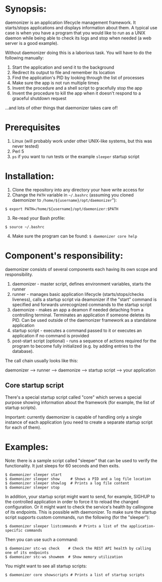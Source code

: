 # Synopsis:

daemonizer is an application lifecycle management framework. It starts/stops applications and
displays information about them. A typical use case is when you have a program that you
would like to run as a UNIX daemon while being able to check its logs and stop when needed
(a web server is a good example).

Without daemonizer doing this is a laborious task. You will have to do the following manually:

1) Start the application and send it to the background
2) Redirect its output to file and remember its location
3) Find the application's PID by looking through the list of processes
4) Make sure the app is not run multiple times
5) Invent the procedure and a shell script to gracefully stop the app
6) Invent the procedure to kill the app when it doesn't respond to a graceful shutdown request

...and lots of other things that daemonizer takes care of!

# Prerequisites

1) Linux (will probably work under other UNIX-like systems, but this was never tested)
2) Perl 5
3) `ps` if you want to run tests or the example `sleeper` startup script

# Installation:

1) Clone the repository into any directory your have write access for
2) Change the `PATH` variable in `~/.bashrc` (assuming you cloned daemonizer to `/home/${username}/opt/daemonizer`"):

`$ export PATH=/home/${username}/opt/daemonizer:$PATH`

3) Re-read your Bash profile:

`$ source ~/.bashrc`

4) Make sure the program can be found:
`$ daemonizer core help`

# Component's responsibility:

daemonizer consists of several components each having its own scope and responsibility.

1) daemonizer - master script, defines environment variables, starts the runner
2) runner - manages basic application lifecycle (starts/stops/checks liveness), calls a startup
script via deamonizer if the "start" command is specified and forwards unrecognized commands to
the startup script
3) daemonize - makes an app a deamon if needed detaching from a controlling terminal. Terminates
an application if someone deletes its PID. Can be used outside of the daemonizer framework as
a standalone application
4) startup script - executes a command passed to it or executes an application if no command is
provided
5) post-start script (optional) - runs a sequence of actions required for the program to become
fully initialized (e.g. by adding entries to the database).

The call chain usually looks like this:

daemonizer --> runner --> daemonize --> startup script --> your application

## Core startup script

There's a special startup script called "core" which serves a special purpose showing information
about the framework (for example, the list of startup scripts).

Important: currently daemonizer is capable of handling only a single instance of each application (you
need to create a separate startup script for each of them).

# Examples:

Note: there is a sample script called "sleeper" that can be used to verify the functionality. It just
sleeps for 60 seconds and then exits.
```
$ daemonizer sleeper start
$ daemonizer sleeper show     # Shows a PID and a log file location
$ daemonizer sleeper showlog  # Prints a log file content
$ daemonizer sleeper stop
```
In addition, your startup script might want to send, for example, SIGHUP to the controlled application
in order to force it to reload the changed configuration. Or it might want to check the service's
health by callingone of its endpoints. This is possible with daemonizer. To make sure the startup
script supports custom commands, run the following (for the "sleeper"):

`$ daemonizer sleeper listcommands # Prints a list of the application-specific commands`

Then you can use such a command:
```
$ daemonizer stc-ws check    # Check the REST API health by calling one of its endpoints
$ daemonizer stc-ws showmem  # Show memory utilization
```
You might want to see all startup scripts:
```
$ daemonizer core showscripts # Prints a list of startup scripts
```
